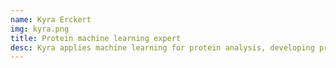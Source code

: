 ```yaml
---
name: Kyra Erckert
img: kyra.png
title: Protein machine learning expert
desc: Kyra applies machine learning for protein analysis, developing predictive models and data-driven insights for biomedical research. 
---
```

